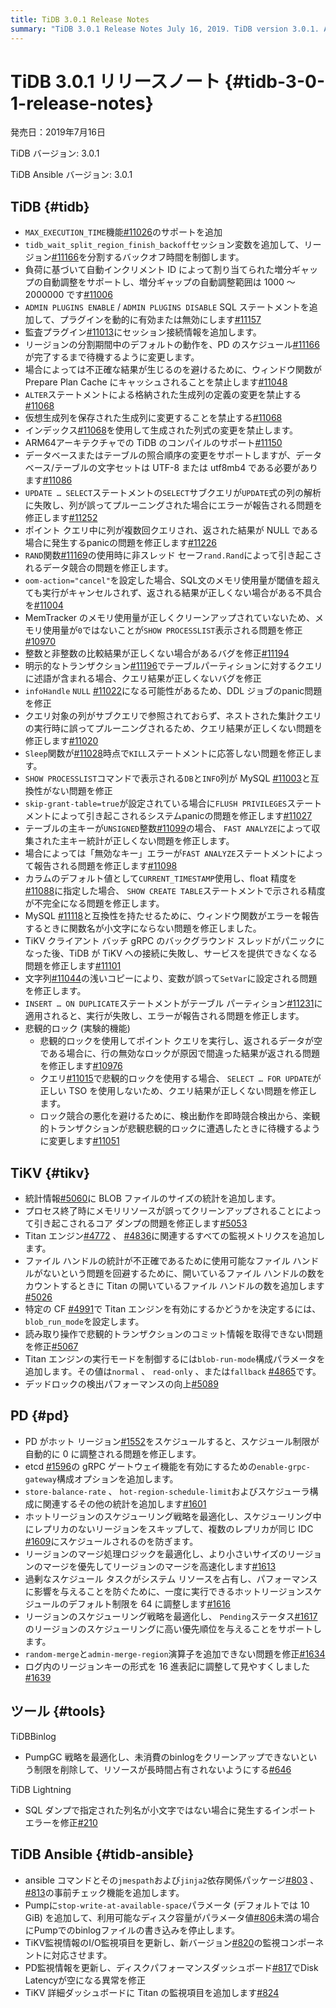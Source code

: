 ```yaml
---
title: TiDB 3.0.1 Release Notes
summary: "TiDB 3.0.1 Release Notes July 16, 2019. TiDB version 3.0.1. Add support for MAX_EXECUTION_TIME feature. Support auto-adjustment of incremental gap for auto-increment IDs. Add ADMIN PLUGINS ENABLE/DISABLE SQL statement. Prohibit Window Functions from being cached in Prepare Plan Cache. Fix various bugs and issues. TiKV: Add statistics of blob file size. Fix core dump issue. PD: Add enable-grpc-gateway configuration option. Optimize hot Region scheduling strategy. Tools: TiDB Binlog - Optimize Pump GC strategy. TiDB Lightning - Fix import error. TiDB Ansible - Add precheck feature, update monitoring information."
---
```


# TiDB 3.0.1 リリースノート {#tidb-3-0-1-release-notes}

発売日：2019年7月16日

TiDB バージョン: 3.0.1

TiDB Ansible バージョン: 3.0.1

## TiDB {#tidb}

-   `MAX_EXECUTION_TIME`機能[#11026](https://github.com/pingcap/tidb/pull/11026)のサポートを追加
-   `tidb_wait_split_region_finish_backoff`セッション変数を追加して、リージョン[#11166](https://github.com/pingcap/tidb/pull/11166)を分割するバックオフ時間を制御します。
-   負荷に基づいて自動インクリメント ID によって割り当てられた増分ギャップの自動調整をサポートし、増分ギャップの自動調整範囲は 1000 ～ 2000000 です[#11006](https://github.com/pingcap/tidb/pull/11006)
-   `ADMIN PLUGINS ENABLE` / `ADMIN PLUGINS DISABLE` SQL ステートメントを追加して、プラグインを動的に有効または無効にします[#11157](https://github.com/pingcap/tidb/pull/11157)
-   監査プラグイン[#11013](https://github.com/pingcap/tidb/pull/11013)にセッション接続情報を追加します。
-   リージョンの分割期間中のデフォルトの動作を、PD のスケジュール[#11166](https://github.com/pingcap/tidb/pull/11166)が完了するまで待機するように変更します。
-   場合によっては不正確な結果が生じるのを避けるために、ウィンドウ関数が Prepare Plan Cache にキャッシュされることを禁止します[#11048](https://github.com/pingcap/tidb/pull/11048)
-   `ALTER`ステートメントによる格納された生成列の定義の変更を禁止する[#11068](https://github.com/pingcap/tidb/pull/11068)
-   仮想生成列を保存された生成列に変更することを禁止する[#11068](https://github.com/pingcap/tidb/pull/11068)
-   インデックス[#11068](https://github.com/pingcap/tidb/pull/11068)を使用して生成された列式の変更を禁止します。
-   ARM64アーキテクチャでの TiDB のコンパイルのサポート[#11150](https://github.com/pingcap/tidb/pull/11150)
-   データベースまたはテーブルの照合順序の変更をサポートしますが、データベース/テーブルの文字セットは UTF-8 または utf8mb4 である必要があります[#11086](https://github.com/pingcap/tidb/pull/11086)
-   `UPDATE … SELECT`ステートメントの`SELECT`サブクエリが`UPDATE`式の列の解析に失敗し、列が誤ってプルーニングされた場合にエラーが報告される問題を修正します[#11252](https://github.com/pingcap/tidb/pull/11252)
-   ポイント クエリ中に列が複数回クエリされ、返された結果が NULL である場合に発生するpanicの問題を修正します[#11226](https://github.com/pingcap/tidb/pull/11226)
-   `RAND`関数[#11169](https://github.com/pingcap/tidb/pull/11169)の使用時に非スレッド セーフ`rand.Rand`によって引き起こされるデータ競合の問題を修正します。
-   `oom-action="cancel"`を設定した場合、SQL文のメモリ使用量が閾値を超えても実行がキャンセルされず、返される結果が正しくない場合がある不具合を[#11004](https://github.com/pingcap/tidb/pull/11004)
-   MemTracker のメモリ使用量が正しくクリーンアップされていないため、メモリ使用量が`0`ではないことが`SHOW PROCESSLIST`表示される問題を修正[#10970](https://github.com/pingcap/tidb/pull/10970)
-   整数と非整数の比較結果が正しくない場合があるバグを修正[#11194](https://github.com/pingcap/tidb/pull/11194)
-   明示的なトランザクション[#11196](https://github.com/pingcap/tidb/pull/11196)でテーブルパーティションに対するクエリに述語が含まれる場合、クエリ結果が正しくないバグを修正
-   `infoHandle` `NULL` [#11022](https://github.com/pingcap/tidb/pull/11022)になる可能性があるため、DDL ジョブのpanic問題を修正
-   クエリ対象の列がサブクエリで参照されておらず、ネストされた集計クエリの実行時に誤ってプルーニングされるため、クエリ結果が正しくない問題を修正します[#11020](https://github.com/pingcap/tidb/pull/11020)
-   `Sleep`関数が[#11028](https://github.com/pingcap/tidb/pull/11028)時点で`KILL`ステートメントに応答しない問題を修正します。
-   `SHOW PROCESSLIST`コマンドで表示される`DB`と`INFO`列が MySQL [#11003](https://github.com/pingcap/tidb/pull/11003)と互換性がない問題を修正
-   `skip-grant-table=true`が設定されている場合に`FLUSH PRIVILEGES`ステートメントによって引き起こされるシステムpanicの問題を修正します[#11027](https://github.com/pingcap/tidb/pull/11027)
-   テーブルの主キーが`UNSIGNED`整数[#11099](https://github.com/pingcap/tidb/pull/11099)の場合、 `FAST ANALYZE`によって収集された主キー統計が正しくない問題を修正します。
-   場合によっては「無効なキー」エラーが`FAST ANALYZE`ステートメントによって報告される問題を修正します[#11098](https://github.com/pingcap/tidb/pull/11098)
-   カラムのデフォルト値として`CURRENT_TIMESTAMP`使用し、float 精度を[#11088](https://github.com/pingcap/tidb/pull/11088)に指定した場合、 `SHOW CREATE TABLE`ステートメントで示される精度が不完全になる問題を修正します。
-   MySQL [#11118](https://github.com/pingcap/tidb/pull/11118)と互換性を持たせるために、ウィンドウ関数がエラーを報告するときに関数名が小文字にならない問題を修正しました。
-   TiKV クライアント バッチ gRPC のバックグラウンド スレッドがパニックになった後、TiDB が TiKV への接続に失敗し、サービスを提供できなくなる問題を修正します[#11101](https://github.com/pingcap/tidb/pull/11101)
-   文字列[#11044](https://github.com/pingcap/tidb/pull/11044)の浅いコピーにより、変数が誤って`SetVar`に設定される問題を修正します。
-   `INSERT … ON DUPLICATE`ステートメントがテーブル パーティション[#11231](https://github.com/pingcap/tidb/pull/11231)に適用されると、実行が失敗し、エラーが報告される問題を修正します。
-   悲観的ロック (実験的機能)
    -   悲観的ロックを使用してポイント クエリを実行し、返されるデータが空である場合に、行の無効なロックが原因で間違った結果が返される問題を修正します[#10976](https://github.com/pingcap/tidb/pull/10976)
    -   クエリ[#11015](https://github.com/pingcap/tidb/pull/11015)で悲観的ロックを使用する場合、 `SELECT … FOR UPDATE`が正しい TSO を使用しないため、クエリ結果が正しくない問題を修正します。
    -   ロック競合の悪化を避けるために、検出動作を即時競合検出から、楽観的トランザクションが悲観悲観的ロックに遭遇したときに待機するように変更します[#11051](https://github.com/pingcap/tidb/pull/11051)

## TiKV {#tikv}

-   統計情報[#5060](https://github.com/tikv/tikv/pull/5060)に BLOB ファイルのサイズの統計を追加します。
-   プロセス終了時にメモリリソースが誤ってクリーンアップされることによって引き起こされるコア ダンプの問題を修正します[#5053](https://github.com/tikv/tikv/pull/5053)
-   Titan エンジン[#4772](https://github.com/tikv/tikv/pull/4772) 、 [#4836](https://github.com/tikv/tikv/pull/4836)に関連するすべての監視メトリクスを追加します。
-   ファイル ハンドルの統計が不正確であるために使用可能なファイル ハンドルがないという問題を回避するために、開いているファイル ハンドルの数をカウントするときに Titan の開いているファイル ハンドルの数を追加します[#5026](https://github.com/tikv/tikv/pull/5026)
-   特定の CF [#4991](https://github.com/tikv/tikv/pull/4991)で Titan エンジンを有効にするかどうかを決定するには、 `blob_run_mode`を設定します。
-   読み取り操作で悲観的トランザクションのコミット情報を取得できない問題を修正[#5067](https://github.com/tikv/tikv/pull/5067)
-   Titan エンジンの実行モードを制御するには`blob-run-mode`構成パラメータを追加します。その値は`normal` 、 `read-only` 、または`fallback` [#4865](https://github.com/tikv/tikv/pull/4865)です。
-   デッドロックの検出パフォーマンスの向上[#5089](https://github.com/tikv/tikv/pull/5089)

## PD {#pd}

-   PD がホット リージョン[#1552](https://github.com/pingcap/pd/pull/1552)をスケジュールすると、スケジュール制限が自動的に 0 に調整される問題を修正します。
-   etcd [#1596](https://github.com/pingcap/pd/pull/1596)の gRPC ゲートウェイ機能を有効にするための`enable-grpc-gateway`構成オプションを追加します。
-   `store-balance-rate` 、 `hot-region-schedule-limit`およびスケジューラ構成に関連するその他の統計を追加します[#1601](https://github.com/pingcap/pd/pull/1601)
-   ホットリージョンのスケジューリング戦略を最適化し、スケジューリング中にレプリカのないリージョンをスキップして、複数のレプリカが同じ IDC [#1609](https://github.com/pingcap/pd/pull/1609)にスケジュールされるのを防ぎます。
-   リージョンのマージ処理ロジックを最適化し、より小さいサイズのリージョンのマージを優先してリージョンのマージを高速化します[#1613](https://github.com/pingcap/pd/pull/1613)
-   過剰なスケジュール タスクがシステム リソースを占有し、パフォーマンスに影響を与えることを防ぐために、一度に実行できるホットリージョンスケジュールのデフォルト制限を 64 に調整します[#1616](https://github.com/pingcap/pd/pull/1616)
-   リージョンのスケジューリング戦略を最適化し、 `Pending`ステータス[#1617](https://github.com/pingcap/pd/pull/1617)のリージョンのスケジューリングに高い優先順位を与えることをサポートします。
-   `random-merge`と`admin-merge-region`演算子を追加できない問題を修正[#1634](https://github.com/pingcap/pd/pull/1634)
-   ログ内のリージョンキーの形式を 16 進表記に調整して見やすくしました[#1639](https://github.com/pingcap/pd/pull/1639)

## ツール {#tools}

TiDBBinlog

-   PumpGC 戦略を最適化し、未消費のbinlogをクリーンアップできないという制限を削除して、リソースが長時間占有されないようにする[#646](https://github.com/pingcap/tidb-binlog/pull/646)

TiDB Lightning

-   SQL ダンプで指定された列名が小文字ではない場合に発生するインポート エラーを修正[#210](https://github.com/pingcap/tidb-lightning/pull/210)

## TiDB Ansible {#tidb-ansible}

-   ansible コマンドとその`jmespath`および`jinja2`依存関係パッケージ[#803](https://github.com/pingcap/tidb-ansible/pull/803) 、 [#813](https://github.com/pingcap/tidb-ansible/pull/813)の事前チェック機能を追加します。
-   Pumpに`stop-write-at-available-space`パラメータ (デフォルトでは 10 GiB) を追加して、利用可能なディスク容量がパラメータ値[#806](https://github.com/pingcap/tidb-ansible/pull/806)未満の場合にPumpでのbinlogファイルの書き込みを停止します。
-   TiKV監視情報のI/O監視項目を更新し、新バージョン[#820](https://github.com/pingcap/tidb-ansible/pull/820)の監視コンポーネントに対応させます。
-   PD監視情報を更新し、ディスクパフォ​​ーマンスダッシュボード[#817](https://github.com/pingcap/tidb-ansible/pull/817)でDisk Latencyが空になる異常を修正
-   TiKV 詳細ダッシュボードに Titan の監視項目を追加します[#824](https://github.com/pingcap/tidb-ansible/pull/824)
